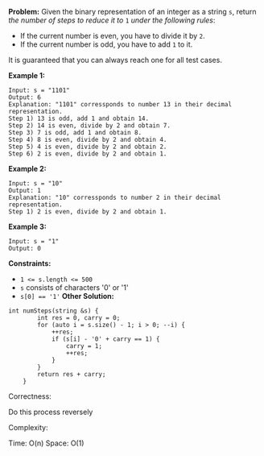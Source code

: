 **Problem:**
Given the binary representation of an integer as a string `s`, return *the number of steps to reduce it to* `1` *under the following rules*:

- If the current number is even, you have to divide it by `2`.
- If the current number is odd, you have to add `1` to it.

It is guaranteed that you can always reach one for all test cases.

 

**Example 1:**

```
Input: s = "1101"
Output: 6
Explanation: "1101" corressponds to number 13 in their decimal representation.
Step 1) 13 is odd, add 1 and obtain 14. 
Step 2) 14 is even, divide by 2 and obtain 7.
Step 3) 7 is odd, add 1 and obtain 8.
Step 4) 8 is even, divide by 2 and obtain 4.  
Step 5) 4 is even, divide by 2 and obtain 2. 
Step 6) 2 is even, divide by 2 and obtain 1.  
```

**Example 2:**

```
Input: s = "10"
Output: 1
Explanation: "10" corressponds to number 2 in their decimal representation.
Step 1) 2 is even, divide by 2 and obtain 1.  
```

**Example 3:**

```
Input: s = "1"
Output: 0
```

 

**Constraints:**

- `1 <= s.length <= 500`
- `s` consists of characters '0' or '1'
- `s[0] == '1'`
**Other Solution:**
```
int numSteps(string &s) {
        int res = 0, carry = 0;
        for (auto i = s.size() - 1; i > 0; --i) {
            ++res;
            if (s[i] - '0' + carry == 1) {
                carry = 1;
                ++res;
            }
        }
        return res + carry;
    }
```
Correctness:

Do this process reversely

Complexity:

Time: O(n)
Space: O(1)